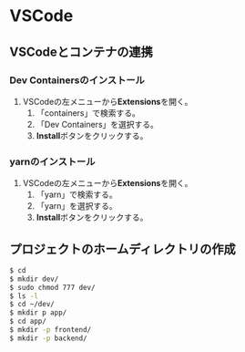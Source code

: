 # VSCode

## VSCodeとコンテナの連携

### Dev Containersのインストール
1. VSCodeの左メニューから**Extensions**を開く。
   1. 「containers」で検索する。
   2. 「Dev Containers」を選択する。
   3. **Install**ボタンをクリックする。

### yarnのインストール
1. VSCodeの左メニューから**Extensions**を開く。
   1. 「yarn」で検索する。
   2. 「yarn」を選択する。
   3. **Install**ボタンをクリックする。

## プロジェクトのホームディレクトリの作成
```bash
$ cd
$ mkdir dev/
$ sudo chmod 777 dev/
$ ls -l
$ cd ~/dev/
$ mkdir p app/
$ cd app/
$ mkdir -p frontend/
$ mkdir -p backend/
```

